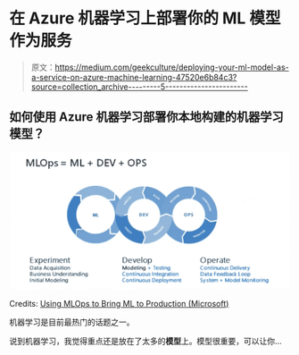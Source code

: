 # 在 Azure 机器学习上部署你的 ML 模型作为服务

> 原文：<https://medium.com/geekculture/deploying-your-ml-model-as-a-service-on-azure-machine-learning-47520e6b84c3?source=collection_archive---------5----------------------->

## 如何使用 Azure 机器学习部署你本地构建的机器学习模型？

![](img/87a58fe5cb021a417cadca9260cf9ec3.png)

Credits: [Using MLOps to Bring ML to Production (Microsoft)](https://www.slideshare.net/weaveworks/using-mlops-to-bring-ml-to-productionthe-promise-of-mlops)

机器学习是目前最热门的话题之一。

说到机器学习，我觉得重点还是放在了太多的**模型**上。模型很重要，可以让你…